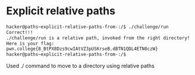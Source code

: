 # Explicit relative paths

```bash
hacker@paths~explicit-relative-paths-from-:/$ ./challenge/run
Correct!!!
./challenge/run is a relative path, invoked from the right directory!
Here is your flag:
pwn.college{8_BtPX8Dzs9cwIAtVZ3pUSKrseB.dBTN1QDL4ETN0czW}
hacker@paths~explicit-relative-paths-from-:/$ 


```
Used ./ command to move to a directory using relative paths
